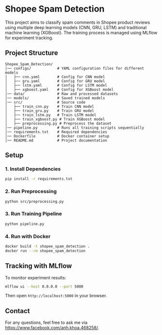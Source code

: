 # Shopee Spam Detection

This project aims to classify spam comments in Shopee product reviews using multiple deep learning models (CNN, GRU, LSTM) and traditional machine learning (XGBoost). The training process is managed using MLflow for experiment tracking.

## Project Structure
```
Shopee_Spam_Detection/
│── configs/            # YAML configuration files for different models
│   ├── cnn.yaml        # Config for CNN model
│   ├── gru.yaml        # Config for GRU model
│   ├── lstm.yaml       # Config for LSTM model
│   ├── xgboost.yaml    # Config for XGBoost model
│── data/               # Raw and processed datasets
│── models/             # Saved trained models
│── src/                # Source code
│   ├── train_cnn.py    # Train CNN model
│   ├── train_gru.py    # Train GRU model
│   ├── train_lstm.py   # Train LSTM model
│   ├── train_xgboost.py # Train XGBoost model
│   ├── preprocessing.py # Preprocess the dataset
│── pipeline.py         # Runs all training scripts sequentially
│── requirements.txt    # Required dependencies
│── Dockerfile          # Docker container setup
│── README.md           # Project documentation
```

## Setup
### 1. Install Dependencies
```bash
pip install -r requirements.txt
```

### 2. Run Preprocessing
```bash
python src/preprocessing.py
```

### 3. Run Training Pipeline
```bash
python pipeline.py
```

### 4. Run with Docker
```bash
docker build -t shopee_spam_detection .
docker run --rm shopee_spam_detection
```

## Tracking with MLflow
To monitor experiment results:
```bash
mlflow ui --host 0.0.0.0 --port 5000
```
Then open `http://localhost:5000` in your browser.

## Contact
For any questions, feel free to ask me via https://www.facebook.com/anh.khoa.468258/.